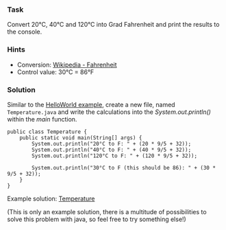 ### Task

Convert 20°C, 40°C and 120°C into Grad Fahrenheit and print the results to the console.

### Hints
* Conversion: [Wikipedia - Fahrenheit](https://en.wikipedia.org/wiki/Fahrenheit)
* Control value: 30°C = 86°F

### Solution
Similar to the [HelloWorld example](https://pibebtol.github.io/java-lessons/exercises/00HelloWorld), create a new file, named `Temperature.java` and write the calculations into the *System.out.println()* within the *main* function.
```
public class Temperature {
	public static void main(String[] args) {
		System.out.println("20°C to F: " + (20 * 9/5 + 32));
		System.out.println("40°C to F: " + (40 * 9/5 + 32));
		System.out.println("120°C to F: " + (120 * 9/5 + 32));
		
		System.out.println("30°C to F (this should be 86): " + (30 * 9/5 + 32));
	}
}
```

Example solution: [Temperature](https://github.com/pibebtol/java-lessons/tree/master/exercises/solutions/01Temperature)

(This is only an example solution, there is a multitude of possibilities to solve this problem with java, so feel free to try something else!)